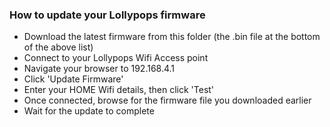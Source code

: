 ### How to update your Lollypops firmware

* Download the latest firmware from this folder (the .bin file at the bottom of the above list)
* Connect to your Lollypops Wifi Access point
* Navigate your browser to 192.168.4.1
* Click 'Update Firmware'
* Enter your HOME Wifi details, then click 'Test'
* Once connected, browse for the firmware file you downloaded earlier
* Wait for the update to complete
